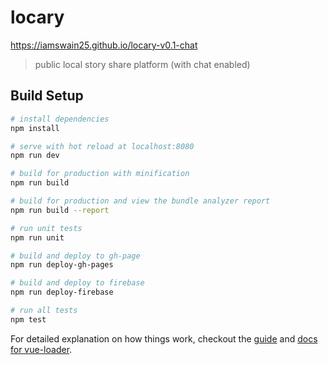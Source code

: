 # locary

https://iamswain25.github.io/locary-v0.1-chat
> public local story share platform (with chat enabled)

## Build Setup

``` bash
# install dependencies
npm install

# serve with hot reload at localhost:8080
npm run dev

# build for production with minification
npm run build

# build for production and view the bundle analyzer report
npm run build --report

# run unit tests
npm run unit

# build and deploy to gh-page
npm run deploy-gh-pages

# build and deploy to firebase
npm run deploy-firebase

# run all tests
npm test
```

For detailed explanation on how things work, checkout the [guide](http://vuejs-templates.github.io/webpack/) and [docs for vue-loader](http://vuejs.github.io/vue-loader).
